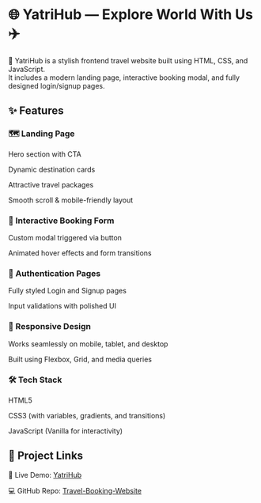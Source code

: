 # 🌐 YatriHub — Explore World With Us ✈️
🧳 YatriHub is a stylish frontend travel website built using HTML, CSS, and JavaScript.  
 It includes a modern landing page, interactive booking modal, and fully designed login/signup pages.

## ✨ Features
### 🗺️ Landing Page

Hero section with CTA

Dynamic destination cards

Attractive travel packages

Smooth scroll & mobile-friendly layout

### 📅 Interactive Booking Form

Custom modal triggered via button

Animated hover effects and form transitions

### 🔐 Authentication Pages

Fully styled Login and Signup pages

Input validations with polished UI

### 📱 Responsive Design

Works seamlessly on mobile, tablet, and desktop

Built using Flexbox, Grid, and media queries

### 🛠️ Tech Stack
HTML5

CSS3 (with variables, gradients, and transitions)

JavaScript (Vanilla for interactivity)

## 🔗 Project Links
🔴 Live Demo: [YatriHub](https://shreya211149.github.io/Travelling-Website/)

💻 GitHub Repo: [Travel-Booking-Website](https://github.com/Shreya211149/Travelling-Website)
